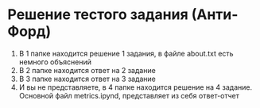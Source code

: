 # Решение тестого задания (Анти-Форд)
1. В 1 папке находится решение 1 задания, в файле about.txt есть немного объяснений
2. В 2 папке находится ответ на 2 задание
3. В 3 папке находится ответ на 3 задание
4. И вы не представляете, в 4 папке находится решение на 4 задание. Основной файл metrics.ipynd, представляет
из себя ответ-отчет
